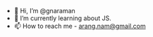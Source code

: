 - 👋 Hi, I’m @gnaraman
- 🌱 I’m currently learning about JS.
- 📫 How to reach me - arang.nam@gmail.com

<!---
gnaraman/gnaraman is a ✨ special ✨ repository because its `README.md` (this file) appears on your GitHub profile.
You can click the Preview link to take a look at your changes.
--->
